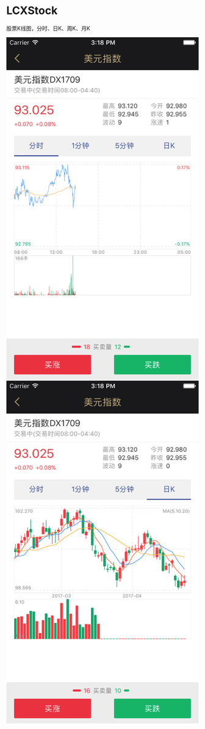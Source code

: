 # LCXStock
股票K线图，分时、日K、周K、月K

![image](https://github.com/lengge/LCXStock/blob/master/Simulator%20Screen%20Shot%202017%E5%B9%B48%E6%9C%8814%E6%97%A5%20%E4%B8%8B%E5%8D%883.18.03.png)
![image](https://github.com/lengge/LCXStock/blob/master/Simulator%20Screen%20Shot%202017%E5%B9%B48%E6%9C%8814%E6%97%A5%20%E4%B8%8B%E5%8D%883.18.17.png)
